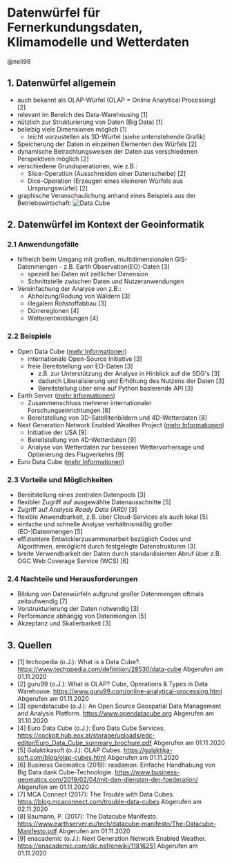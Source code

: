 # Datenwürfel für Fernerkundungsdaten, Klimamodelle und Wetterdaten
@neli98

## 1. Datenwürfel allgemein
* auch bekannt als OLAP-Würfel (OLAP = Online Analytical Processing) [2]
* relevant im Bereich des Data-Warehousing [1]
* nützlich zur Strukturierung von Daten (Big Data) [1]
* beliebig viele Dimensionen möglich [1]
  * leicht vorzustellen als 3D-Würfel (siehe untenstehende Grafik)
* Speicherung der Daten in einzelnen Elementen des Würfels [2]
* dynamische Betrachtungsweisen der Daten aus verschiedenen Perspektiven möglich [2]
* verschiedene Grundoperationen, wie z.B.:
  * Slice-Operation (Ausschneiden einer Datenscheibe) [2]
  * Dice-Operation (Erzeugen eines kleineren Würfels aus Ursprungswürfel) [2]
* graphische Veranschaulichung anhand eines Beispiels aus der Betriebswirtschaft:
![Data Cube](https://images.tecchannel.de/bdb/362924/840x473.jpg)


## 2. Datenwürfel im Kontext der Geoinformatik

### 2.1 Anwendungsfälle
* hilfreich beim Umgang mit großen, multidimensionalen GIS-Datenmengen - z.B. Earth Observation(EO)-Daten [3]
  * speziell bei Daten mit zeitlicher Dimension
  * Schnittstelle zwischen Daten und Nutzeranwendungen
* Vereinfachung der Analyse von z.B.:
  * Abholzung/Rodung von Wäldern [3]
  * illegalem Rohstoffabbau [3]
  * Dürreregionen [4]
  * Wetterentwicklungen [4]


### 2.2 Beispiele
* Open Data Cube ([mehr Informationen](https://www.opendatacube.org))
  * internationale Open-Source Initiative [3]
  * freie Bereitstellung von EO-Daten [3]
    * z.B. zur Unterstützung der Analyse in Hinblick auf die SDG's [3]
    * dadurch Liberalisierung und Erhöhung des Nutzens der Daten [3]
    * Bereitstellung über eine auf Python basierende API [3]
* Earth Server ([mehr Informationen](https://www.earthserver.eu))
  * Zusammenschluss mehrerer internationaler Forschungseinrichtungen [8]
  * Bereitstellung von 3D-Satellitenbildern und 4D-Wetterdaten [8]
* Next Generation Network Enabled Weather Project ([mehr Informationen](https://en.wikipedia.org/wiki/Next_Generation_Network_Enabled_Weather))
  * Initiative der USA [9]
  * Bereitstellung von 4D-Wetterdaten [9]
  * Analyse von Wetterdaten zur besseren Wettervorhersage und Optimierung des Flugverkehrs [9]
* Euro Data Cube ([mehr Informationen](https://eurodatacube.com/#features))



### 2.3 Vorteile und Möglichkeiten
* Bereitstellung eines zentralen Datenpools [3]
* flexibler Zugriff auf ausgewählte Datenausschnitte [5]
* Zugriff auf *Analysis Ready Data (ARD)* [3]
* flexible Anwendbarkeit, z.B. über Cloud-Services als auch lokal [5]
* einfache und schnelle Analyse verhältnismäßig großer (EO-)Datenmengen [5]
* effizientere Entwicklerzusammenarbeit bezüglich Codes und Algorithmen, ermöglicht durch festgelegte Datenstrukturen [3]
* breite Verwendbarkeit der Daten durch standardisierten Abruf über z.B. OGC Web Coverage Service (WCS) [6]


### 2.4 Nachteile und Herausforderungen
* Bildung von Datenwürfeln aufgrund großer Datenmengen oftmals zeitaufwendig [7]
* Vorstrukturierung der Daten notwendig [3]
* Performance abhängig von Datenmengen [5]
* Akzeptanz und Skalierbarkeit [3]


## 3. Quellen

* [1] techopedia (o.J.): What is a Data Cube?. https://www.techopedia.com/definition/28530/data-cube Abgerufen am 01.11.2020
* [2] guru99 (o.J.): What is OLAP? Cube, Operations & Types in Data Warehouse. https://www.guru99.com/online-analytical-processing.html Abgerufen am 01.11.2020
* [3] opendatacube (o.J.): An Open Source Geospatial Data Management and Analysis Platform. https://www.opendatacube.org Abgerufen am 31.10.2020
* [4] Euro Data Cube (o.J.): Euro Data Cube Services. https://cockpit.hub.eox.at/storage/uploads/edc-editor/Euro_Data_Cube_summary_brochure.pdf Abgerufen am 01.11.2020
* [5] Galaktikasoft (o.J.): OLAP Cubes. https://galaktika-soft.com/blog/olap-cubes.html Abgerufen am 01.11.2020
* [6] Business Geomatics (2019): rasdaman: Einfache Handhabung von Big Data dank Cube-Technologie. https://www.business-geomatics.com/2019/02/04/mit-den-diensten-der-foederation/ Abgerufen am 01.11.2020
* [7] MCA Connect (2017): The Trouble with Data Cubes. https://blog.mcaconnect.com/trouble-data-cubes Abgerufen am 02.11.2020
* [8] Baumann, P. (2017): The Datacube Manifesto. https://www.earthserver.eu/tech/datacube-manifesto/The-Datacube-Manifesto.pdf Abgerufen am 01.11.2020
* [9] enacademic (o.J.): Next Generation Network Enabled Weather. https://enacademic.com/dic.nsf/enwiki/11816251 Abgerufen am 01.11.2020
